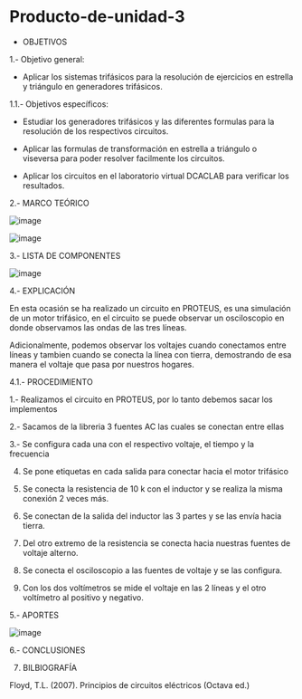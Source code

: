 # Producto-de-unidad-3
* OBJETIVOS

 1.- Objetivo general:

  - Aplicar los sistemas trifásicos para la resolución de ejercicios en estrella y triángulo en generadores trifásicos.
  
 1.1.- Objetivos específicos:
  
  - Estudiar los generadores trifásicos y las diferentes formulas para la resolución de los respectivos circuitos.
  
  - Aplicar las formulas de transformación en estrella a triángulo o viseversa para poder resolver facilmente los circuitos.
  
  - Aplicar los circuitos en el laboratorio virtual DCACLAB para verificar los resultados.
  
2.- MARCO TEÓRICO 

![image](https://user-images.githubusercontent.com/76132461/112912177-8be19400-90bc-11eb-84ba-635ab25b1a3b.png)

![image](https://user-images.githubusercontent.com/76132461/112911833-d4e51880-90bb-11eb-8373-1f206415d3c4.png)

3.- LISTA DE COMPONENTES

![image](https://user-images.githubusercontent.com/76132461/112934665-dcbab200-90e7-11eb-9ff8-46a14f5b858e.png)

4.- EXPLICACIÓN

En esta ocasión se ha realizado un circuito en PROTEUS, es una simulación de un motor trifásico, en el circuito se puede observar un osciloscopio en donde observamos las ondas de las tres líneas.

Adicionalmente, podemos observar los voltajes cuando conectamos entre líneas y tambien cuando se conecta la línea con tierra, demostrando de esa manera el voltaje que pasa por nuestros hogares.

4.1.- PROCEDIMIENTO

1.- Realizamos el circuito en PROTEUS, por lo tanto debemos sacar los implementos

2.- Sacamos de la libreria 3 fuentes AC las cuales se conectan entre ellas

3.- Se configura cada una con el respectivo voltaje, el tiempo y la frecuencia

4. Se pone etiquetas en cada salida para conectar hacia el motor trifásico

5. Se conecta la resistencia de 10 k con el inductor y se realiza la misma conexión 2 veces más.

6. Se conectan de la salida del inductor las 3 partes y se las envía hacia tierra.

7. Del otro extremo de la resistencia se conecta hacia nuestras fuentes de voltaje alterno.

8. Se conecta el osciloscopio a las fuentes de voltaje y se las configura.

9. Con los dos voltímetros se mide el voltaje en las 2 líneas y el otro voltímetro al positivo y negativo.

5.- APORTES

![image](https://user-images.githubusercontent.com/76132461/112931832-78e1ba80-90e2-11eb-82a6-e4c7c1504b0b.png)

6.- CONCLUSIONES

7. BILBIOGRAFÍA 

Floyd, T.L. (2007). Principios de circuitos eléctricos (Octava ed.)


